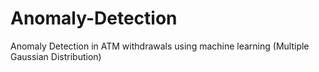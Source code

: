 # Anomaly-Detection
Anomaly Detection in ATM withdrawals using machine learning (Multiple Gaussian Distribution)
